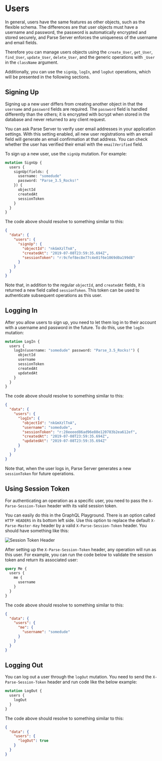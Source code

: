 # Users

In general, users have the same features as other objects, such as the flexible schema. The differences are that user objects must have a username and password, the password is automatically encrypted and stored securely, and Parse Server enforces the uniqueness of the username and email fields.

Therefore you can manage users objects using the `create_User`, `get_User`, `find_User`, `update_User`, `delete_User`, and the generic operations with `_User` in the `className` argument.

Additionally, you can use the `signUp`, `logIn`, and `logOut` operations, which will be presented in the following sections.

## Signing Up

Signing up a new user differs from creating another object in that the `username` and `password` fields are required. The `password` field is handled differently than the others; it is encrypted with bcrypt when stored in the database and never returned to any client request.

You can ask Parse Server to verify user email addresses in your application settings. With this setting enabled, all new user registrations with an email field will generate an email confirmation at that address. You can check whether the user has verified their email with the `emailVerified` field.

To sign up a new user, use the `signUp` mutation. For example:

```graphql
mutation SignUp {
  users {
    signUp(fields: {
      username: "somedude"
      password: "Parse_3.5_Rocks!"
    }) {
      objectId
      createdAt
      sessionToken
    }
  }
}
```

The code above should resolve to something similar to this:

```json
{
  "data": {
    "users": {
      "signUp": {
        "objectId": "nkGmXzlTnA",
        "createdAt": "2019-07-08T23:59:35.694Z",
        "sessionToken": "r:9cfef8ec8e77c4e01f6e1069d0a199d8"
      }
    }
  }
}
```

Note that, in addition to the regular `objectId`, and `createdAt` fields, it is returned a new field called `sessionToken`. This token can be used to authenticate subsequent operations as this user.

## Logging In

After you allow users to sign up, you need to let them log in to their account with a username and password in the future. To do this, use the `logIn` mutation:

```graphql
mutation LogIn {
  users {
    logIn(username: "somedude" password: "Parse_3.5_Rocks!") {
      objectId
      username
      sessionToken
      createdAt
      updatedAt
    }
  }
}
```

The code above should resolve to something similar to this:

```json
{
  "data": {
    "users": {
      "logIn": {
        "objectId": "nkGmXzlTnA",
        "username": "somedude",
        "sessionToken": "r:28eeeed86ad96e88e120783b2ea612ef",
        "createdAt": "2019-07-08T23:59:35.694Z",
        "updatedAt": "2019-07-08T23:59:35.694Z"
      }
    }
  }
}
```

Note that, when the user logs in, Parse Server generates a new `sessionToken` for future operations.

## Using Session Token

For authenticating an operation as a specific user, you need to pass the `X-Parse-Session-Token` header with its valid session token.

You can easily do this in the GraphQL Playground. There is an option called `HTTP HEADERS` in its bottom left side. Use this option to replace the default `X-Parse-Master-Key` header by a valid `X-Parse-Session-Token` header. You should have something like this:

<img alt="Session Token Header" data-echo="{{ '/assets/images/graphql/session-token.png' | prepend: site.baseurl }}"/>

After setting up the `X-Parse-Session-Token` header, any operation will run as this user. For example, you can run the code below to validate the session token and return its associated user:

```graphql
query Me {
  users {
    me {
      username
    }
  }
}
```

The code above should resolve to something similar to this:

```json
{
  "data": {
    "users": {
      "me": {
        "username": "somedude"
      }
    }
  }
}
```

## Logging Out

You can log out a user through the `logOut` mutation. You need to send the `X-Parse-Session-Token` header and run code like the below example:

```graphql
mutation LogOut {
  users {
    logOut
  }
}
```

The code above should resolve to something similar to this:

```json
{
  "data": {
    "users": {
      "logOut": true
    }
  }
}
```